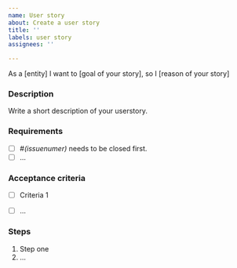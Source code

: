 ```yaml
---
name: User story
about: Create a user story
title: ''
labels: user story
assignees: ''

---
```


As a [entity] I want to [goal of your story], so I [reason of your story]

### Description

Write a short description of your userstory.

### Requirements
 - [ ] #_(issuenumer)_ needs to be closed first.
 - [ ] ...

### Acceptance criteria

 - [ ] Criteria 1
 - [ ] ...

 
### Steps
 1. Step one
 2. ...
